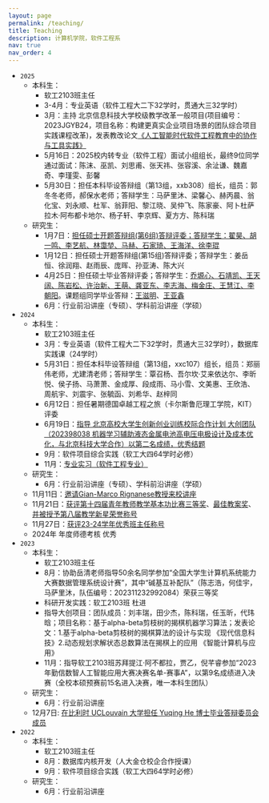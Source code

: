 ```yaml
---
layout: page
permalink: /teaching/
title: Teaching
description: 计算机学院，软件工程系
nav: true
nav_order: 4
---
```

* `2025`
  * 本科生：
    * 软工2103班主任
    * 3-4月：专业英语（软件工程大二下32学时，贯通大三32学时）
    * 3月：主持 北京信息科技大学校级教学改革一般项目(项目编号：2023JGYB24，项目名称：构建更真实企业项目场景的团队综合项目实践课程改革)，发表教改论文[《人工智能时代软件工程教育中的协作与工具实践》](https://www.hanspub.org/journal/paperinformation?paperid=110307)
    * 5月16日：2025校内转专业（软件工程）面试小组组长，最终9位同学通过面试：陈沫、巫凯、刘思甫、张天祎、张容溪、余沚谦、魏嘉奇、李瑾雯、彭馨
    * 5月30日：担任本科毕设答辩组（第13组，xxb308）组长，组员：郭冬冬老师，郝保水老师；答辩学生：马萨里沐、梁馨心、赫丙晨、翁化宝、刘永顺、杜军、翁菲阳、黎江晓、吴仲飞、陈家豪、阿卜杜萨拉木·阿布都卡地尔、杨子轩、李京辉、夏方方、陈科瑞
  * 研究生：
    * 1月7日：[担任硕士开题答辩组(第6组)答辩评委；答辩学生：翟昊、胡一鸣、李艺航、林霭堃、马赫、石家琦、王海洋、徐李琨](https://liuxiaotong15.github.io/assets/img/250107kaiti.jpg)
    * 1月12日：担任硕士开题答辩组(第15组)答辩评委；答辩学生：姜岳恒、徐润翔、赵雨辰、庞晖、孙亚涛、陈大兴
    * 4月25日：担任硕士毕业答辩评委；答辩学生：[乔塬心、石靖凯、王天阔、陈岩松、许治新、王萌、龚亚东、李志海、梅金庄、王慧江、李朝阳](https://liuxiaotong15.github.io/assets/img/2025_master_defense/all.jpeg)。课题组同学毕业答辩：[王滋明](https://liuxiaotong15.github.io/assets/img/2025_master_defense/ziming.jpeg)、[王亚鑫](https://liuxiaotong15.github.io/assets/img/2025_master_defense/yaxin.jpeg)
    * 6月：行业前沿讲座（专硕）、学科前沿讲座（学硕）
* `2024`
  * 本科生：
    * 软工2103班主任
    * 3月：专业英语（软件工程大二下32学时，贯通大三32学时），数据库实践课（24学时）
    * 5月31日：担任本科毕设答辩组（第13组，xxc107）组长，组员：郑丽伟老师，尤建清老师；答辩学生：覃召杨、吾尔坎·艾来依达尔、李昕悦、侯子扬、马萧萧、金成厚、段成雨、马小雪、文美惠、王欣浩、周航宇、刘震宇、张毓函、刘希华、赵梓同
    * 6月12日：担任暑期德国卓越工程之旅（卡尔斯鲁厄理工学院，KIT）评委
    * 6月19日：[指导 北京高校大学生创新创业训练校际合作计划 大创团队（202398038 机器学习辅助液态金属电池高电压电极设计及成本优化，与北京科技大学合作）以第二名成绩，优秀结题](https://liuxiaotong15.github.io/assets/pdf/2023srtp_results.pdf)
    * 9月：软件项目综合实践（软工大四64学时必修）
    * 11月：[专业实习（软件工程专业）](https://liuxiaotong15.github.io/assets/img/2024shixi.jpg)
  * 研究生：
    * 6月：行业前沿讲座（专硕）、学科前沿讲座（学硕）
  * 11月11日：[邀请Gian-Marco Rignanese教授来校讲座](https://liuxiaotong15.github.io/assets/img/GMR1111.jpg)
  * 11月21日：[获评第十四届青年教师教学基本功比赛三等奖](https://liuxiaotong15.github.io/assets/pdf/2024sdj.pdf)、[最佳教案奖](https://liuxiaotong15.github.io/assets/pdf/2024zjja.pdf)、[并被授予第八届教学新星荣誉称号](https://liuxiaotong15.github.io/assets/pdf/jxxx.pdf)
  * 11月27日：[获评23-24学年优秀班主任称号](https://liuxiaotong15.github.io/assets/pdf/2324youxiubanzhuren.pdf)
  * 2024年 年度师德考核 优秀
* `2023`
  * 本科生：
    * 软工2103班主任
    * 8月：协助岳清老师指导50余名同学参加“全国大学生计算机系统能力大赛数据管理系统设计赛”，其中“碱基互补配队”（陈志浩，何佳宇，马萨里沐，队伍编号：202311232992084）荣获三等奖
    * 科研开发实践：软工2103班 杜进
    * 指导大创项目：团队成员：刘丰瑞，田少杰，陈科瑞，任玉昕，代玮晗；项目名称：基于alpha-beta剪枝树的揭棋机器学习算法；发表论文：1.基于alpha-beta剪枝树的揭棋算法的设计与实现 《现代信息科技》2.动态规划求解状态总数算法在揭棋上的应用 《智能计算机与应用》
    * 11月：指导软工2103班苏拜提江·阿不都拉，贾乙，倪芊睿参加“2023年勤信数智人工智能应用大赛决赛名单-赛事A”，以第9名成绩进入决赛（全校本硕预赛前15名进入决赛，唯一本科生团队）
  * 研究生：
    * 6月：行业前沿讲座
  * 12月7日: [在比利时 UCLouvain 大学担任 Yuqing He 博士毕业答辩委员会成员](https://cdn.uclouvain.be/groups/cms-editors-sst/affiche-soutenance-publique-de-these-(jpeg)/Affiche%20annonce%20de%20these%20HE%20Yuqing%20corrig%C3%A9e_0.pdf)
* `2022`
  * 本科生：
    * 软工2103班主任
    * 8月：数据库内核开发（人大金仓校企合作授课）
    * 9月：软件项目综合实践（软工大四64学时必修）
  * 研究生：
    * 6月：行业前沿讲座
